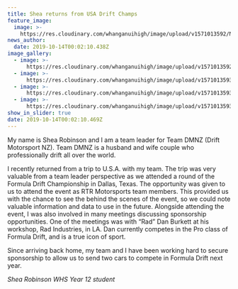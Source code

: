 ```yaml
---
title: Shea returns from USA Drift Champs
feature_image:
  image: >-
    https://res.cloudinary.com/whanganuihigh/image/upload/v1571013592/News/Shea%20Robinson.Team%20Drift%20Motorsport%20NZ/Shea-Robinson-03.jpg
news_author:
  date: 2019-10-14T00:02:10.438Z
image_gallery:
  - image: >-
      https://res.cloudinary.com/whanganuihigh/image/upload/v1571013592/News/Shea%20Robinson.Team%20Drift%20Motorsport%20NZ/Shea-Robinson-04.jpg
  - image: >-
      https://res.cloudinary.com/whanganuihigh/image/upload/v1571013593/News/Shea%20Robinson.Team%20Drift%20Motorsport%20NZ/Shea-Robinson-01.jpg
  - image: >-
      https://res.cloudinary.com/whanganuihigh/image/upload/v1571013593/News/Shea%20Robinson.Team%20Drift%20Motorsport%20NZ/Shea-Robinson-05.jpg
  - image: >-
      https://res.cloudinary.com/whanganuihigh/image/upload/v1571013593/News/Shea%20Robinson.Team%20Drift%20Motorsport%20NZ/Shea-Robinson-02.jpg
show_in_slider: true
date: 2019-10-14T00:02:10.469Z
---
```

My name is Shea Robinson and I am a team leader for Team DMNZ (Drift Motorsport NZ). Team DMNZ is a husband and wife couple who professionally drift all over the world. 

I recently returned from a trip to U.S.A. with my team. The trip was very valuable from a team leader perspective as we attended a round of the Formula Drift Championship in Dallas, Texas. The opportunity was given to us to attend the event as RTR Motorsports team members. This provided us with the chance to see the behind the scenes of the event, so we could note valuable information and data to use in the future. Alongside attending the event, I was also involved in many meetings discussing sponsorship opportunities. One of the meetings was with “Rad” Dan Burkett at his workshop, Rad Industries, in LA. Dan currently competes in the Pro class of Formula Drift, and is a true icon of sport. 

Since arriving back home, my team and I have been working hard to secure sponsorship to allow us to send two cars to compete in Formula Drift next year.

_Shea Robinson
WHS Year 12 student_
